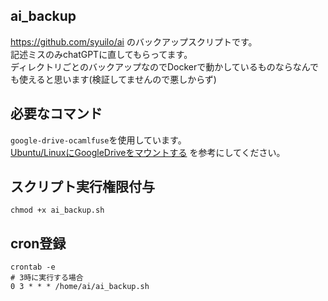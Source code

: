 ## ai_backup
https://github.com/syuilo/ai のバックアップスクリプトです。  
記述ミスのみchatGPTに直してもらってます。  
ディレクトリごとのバックアップなのでDockerで動かしているものならなんでも使えると思います(検証してませんので悪しからず)

## 必要なコマンド
`google-drive-ocamlfuse`を使用しています。  
[Ubuntu/LinuxにGoogleDriveをマウントする](https://zenn.dev/harumaki2000/articles/5ec7fb4cb33d1c) を参考にしてください。

## スクリプト実行権限付与
```
chmod +x ai_backup.sh
```

## cron登録
```
crontab -e
# 3時に実行する場合
0 3 * * * /home/ai/ai_backup.sh
```
